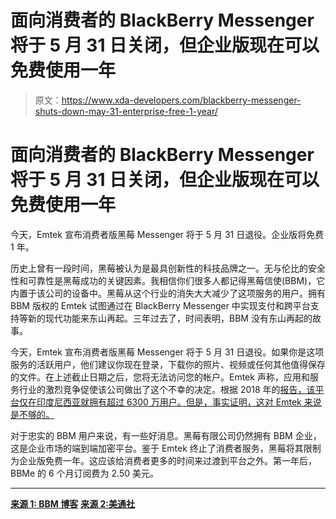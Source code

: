 # 面向消费者的 BlackBerry Messenger 将于 5 月 31 日关闭，但企业版现在可以免费使用一年

> 原文：<https://www.xda-developers.com/blackberry-messenger-shuts-down-may-31-enterprise-free-1-year/>

# 面向消费者的 BlackBerry Messenger 将于 5 月 31 日关闭，但企业版现在可以免费使用一年

今天，Emtek 宣布消费者版黑莓 Messenger 将于 5 月 31 日退役。企业版将免费 1 年。

历史上曾有一段时间，黑莓被认为是最具创新性的科技品牌之一。无与伦比的安全性和可靠性是黑莓成功的关键因素。我相信你们很多人都记得黑莓信使(BBM)，它内置于该公司的设备中。黑莓从这个行业的消失大大减少了这项服务的用户。拥有 BBM 版权的 Emtek 试图通过在 BlackBerry Messenger 中实现支付和跨平台支持等新的现代功能来东山再起。三年过去了，时间表明，BBM 没有东山再起的故事。

今天，Emtek 宣布消费者版黑莓 Messenger 将于 5 月 31 日退役。如果你是这项服务的活跃用户，他们建议你现在登录，下载你的照片、视频或任何其他值得保存的文件。在上述截止日期之后，您将无法访问您的帐户。Emtek 声称，应用和服务行业的激烈竞争促使该公司做出了这个不幸的决定。根据 2018 年的[报告，该平台仅在印度尼西亚就拥有超过 6300 万用户。但是，事实证明，这对 Emtek 来说是不够的。](https://seekingalpha.com/article/4136972-bbm-consumer-another-ace-blackberrys-sleeve)

对于忠实的 BBM 用户来说，有一些好消息。黑莓有限公司仍然拥有 BBM 企业，这是企业市场的端到端加密平台。鉴于 Emtek 终止了消费者服务，黑莓将其限制为企业版免费一年。这应该给消费者更多的时间来过渡到平台之外。第一年后，BBMe 的 6 个月订阅费为 2.50 美元。

* * *

[**来源 1: BBM 博客**](https://blog.bbm.com/2019/04/18/time-to-say-goodbye-english-version/) [**来源 2:美通社**](https://www.prnewswire.com/news-releases/blackberry-makes-its-enterprise-grade-end-to-end-encrypted-messaging-platform-available-to-bbm-consumers-300834565.html)